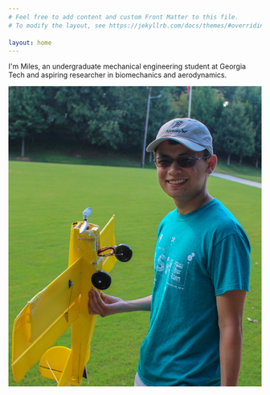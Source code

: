 ```yaml
---
# Feel free to add content and custom Front Matter to this file.
# To modify the layout, see https://jekyllrb.com/docs/themes/#overriding-theme-defaults

layout: home
---
```

<!-- <div class="container"> -->
  <div class="row">
    <div class="col-sm">
      <p>I'm Miles, an undergraduate mechanical engineering student at Georgia Tech and aspiring researcher in biomechanics and aerodynamics.</p>
    </div>
    <div class="col-sm">
      <img src = "assets/site/portrait_wplane.jpg">
    </div>
  </div>
<!-- </div> -->

<!-- <p align="center">
Time is just a construct, and this website is currently in work. It'll be done when it's done.
</p>

![alt text](assets/site/looking_out.jpg)*<center>flying fixed wing is a simple pleasure</center>* -->
